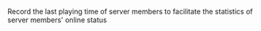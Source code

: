 Record the last playing time of server members to facilitate the statistics of server members' online status